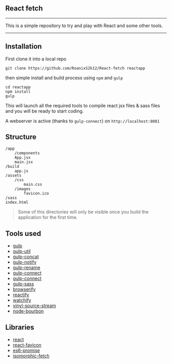 ## **React fetch** ##


----------


This is a simple repository to try and play with React and some other tools.


----------


## Installation ##
First clone it into a local repo

    git clone https://github.com/RoanixS2k12/React-fetch reactapp

then simple install and build process using `npm` and `gulp`

    cd reactapp
    npm install
    gulp

This will launch all the required tools to compile react jsx files & sass files and you will be ready to start coding.

A webserver is active (thanks to `gulp-connect`) on `http://localhost:8081`

## Structure ##
	

    /app 
	    /components
	    App.jsx
	    main.jsx
    /build
	    app.js
    /assets
	    /css
		    main.css
	    /images
		    favicon.ico
    /sass
    index.html
    

> Some of this directories will only be visible once you build the application for the first time.

## Tools used ##

 - [gulp](https://github.com/gulpjs/gulp)
 - [gulp-util](https://github.com/gulpjs/gulp-util)
 - [gulp-concat](https://github.com/wearefractal/gulp-concat)
 - [gulp-notify](https://github.com/mikaelbr/gulp-notify)
 - [gulp-rename](https://github.com/hparra/gulp-rename)
 - [gulp-connect](https://github.com/hparra/gulp-rename)
 - [gulp-connect](https://github.com/AveVlad/gulp-connect)
 - [gulp-sass](https://github.com/dlmanning/gulp-sass)
 - [browserify](https://github.com/substack/node-browserify)
 - [reactify](https://github.com/andreypopp/reactify)
 - [watchify](https://github.com/substack/watchify)
 - [vinyl-source-stream](https://github.com/hughsk/vinyl-source-stream)
 - [node-bourbon](https://github.com/lacroixdesign/node-bourbon)

## Libraries ##

  

 -  [react](https://github.com/facebook/react)
 - [react-favicon](https://github.com/cezary/react-favicon)
 - [es6-promise](https://github.com/jakearchibald/es6-promise)
 - [isomorphic-fetch](https://github.com/matthew-andrews/isomorphic-fetch)
   
